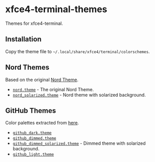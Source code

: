 # xfce4-terminal-themes
Themes for xfce4-terminal.

## Installation

Copy the theme file to `~/.local/share/xfce4/terminal/colorschemes`.

## Nord Themes

Based on the original [Nord Theme](https://github.com/nordtheme/xfce-terminal).

- [`nord.theme`](nord.theme) - The original Nord Theme.
- [`nord_solarized.theme`](nord_solarized.theme) - Nord theme with solarized background.


## GitHub Themes

Color palettes extracted from [here](https://github.com/Jamerrone/windows-terminal-github-theme/tree/main).

- [`github_dark.theme`](github_dark.theme)
- [`github_dimmed.theme`](github_dimmed.theme)
- [`github_dimmed_solarized.theme`](github_dimmed_solarized.theme) - Dimmed theme with solarized background.
- [`github_light.theme`](github_light.theme)
